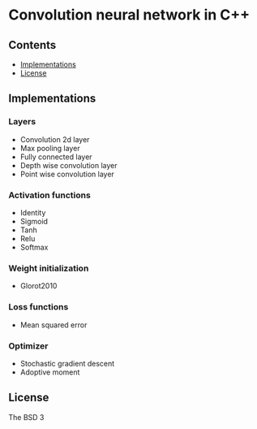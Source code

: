 # Convolution neural network in C++
## Contents
* [Implementations](#layers)
* [License](#license)
## Implementations
### Layers
- Convolution 2d layer
- Max pooling layer
- Fully connected layer
- Depth wise convolution layer
- Point wise convolution layer
### Activation functions
- Identity
- Sigmoid
- Tanh
- Relu
- Softmax
### Weight initialization
- Glorot2010
### Loss functions
- Mean squared error
### Optimizer
- Stochastic gradient descent
- Adoptive moment
## License
The BSD 3

